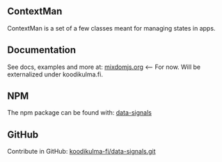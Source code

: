 ## ContextMan

ContextMan is a set of a few classes meant for managing states in apps.

## Documentation

See docs, examples and more at: [mixdomjs.org](https://mixdomjs.org)
<-- For now. Will be externalized under koodikulma.fi.

## NPM

The npm package can be found with: [data-signals](https://www.npmjs.com/package/data-signals)

## GitHub

Contribute in GitHub: [koodikulma-fi/data-signals.git](https://github.com/koodikulma-fi/data-signals.git)

